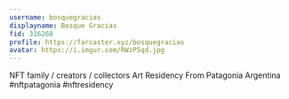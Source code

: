 ```yaml
---
username: bosquegracias
displayname: Bosque Gracias
fid: 316268
profile: https://farcaster.xyz/bosquegracias
avatar: https://i.imgur.com/RWzP5qd.jpg
---
```


NFT family / creators / collectors
Art Residency
From Patagonia Argentina
#nftpatagonia
#nftresidency
